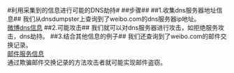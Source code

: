 #利用采集到的信息进行可能的DNS劫持#
##步骤##
##1.收集dns服务器地址信息##
我们从dnsdumpster上查询到了weibo.com的dns服务器ip地址。
</br>[微博dns信息](https://github.com/mysomeonelikeyou/ns/blob/patch-1/2015-2/lmy-wxw-wxt/DNS%20server.PNG)
##2.可能攻击##
我们就可以对dns服务器进行攻击，如拒绝服务攻击，dns劫持。
##3.结合其他信息的例子##
我们还查询到了weibo.com的邮件交换记录。
</br>[邮件服务信息](https://github.com/mysomeonelikeyou/ns/blob/patch-1/2015-2/lmy-wxw-wxt/mx.PNG)
</br>通过欺骗邮件交换记录的方法攻击者就可能实现邮件盗窃。
